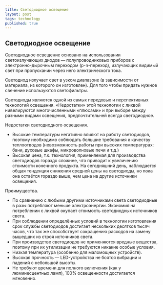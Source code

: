 ```yaml
---
title: Светодиодное освещение
layout: post
tags: technology
published: true
---
```


## Светодиодное освещение

Светодиодное освещение основано на использовании светоизлучающих диодов — полупроводниковых приборов с электронно-дырочным переходом (p-n-переход), излучающих видимый свет при пропускании через него электрического тока.

Светодиод излучает свет в узком диапазоне (в зависимости от материала, из которого он изготовлен). Для того чтобы придать нужное свечение используются светофильтры.

Светодиоды являются одной из самых передовых и перспективных технологий освещения. «Недостатки» этой технологии с лихвой нивелируются многочисленными «плюсами» и при выборе между разными видами освещения, предпочтительней всегда светодиодное.

Недостатки светодиодного освещения.

+ Высокие температуры негативно влияют на работу светодиодов, поэтому необходимо соблюдать большие требования к качеству теплоотводов (невозможность работы при высоких температурах: бани, духовые шкафы, микроволновые печи и т.д.)
+ Высокая цена, т.к. технология, применяемая для  производства светодиодов гораздо сложнее, что приводит к увеличению стоимости конечного продукта. На сегодняшний день, наблюдается  общая тенденция снижения средней цены на светодиоды, но пока она остаётся  гораздо выше, чем цена на другие источники освещения.


Преимущества.

+ По сравнению с любыми другими источниками света светодиодные в разы потребляют меньше электроэнергии. Экономия на потреблении с лихвой окупает стоимость светодиодных источников света.
+ При соблюдении определённых условий в технологии изготовления срок службы светодиодов достигает нескольких десятков тысяч часов, что так же способствует сокращению расходов на замену вышедших из строя источников света.
+ При производстве светодиодов не применяются вредные вещества, поэтому при их утилизации не требуются никакие особые условия.
+ Низкая температура (особенно для маломощных устройств).
+ Высокая прочность — LED-устройства не боятся вибрации и падений с небольшой высоты.
+ Не требуют времени для полного включения (как у люминесцентных ламп), 100% освещенности достигается мгновенно.